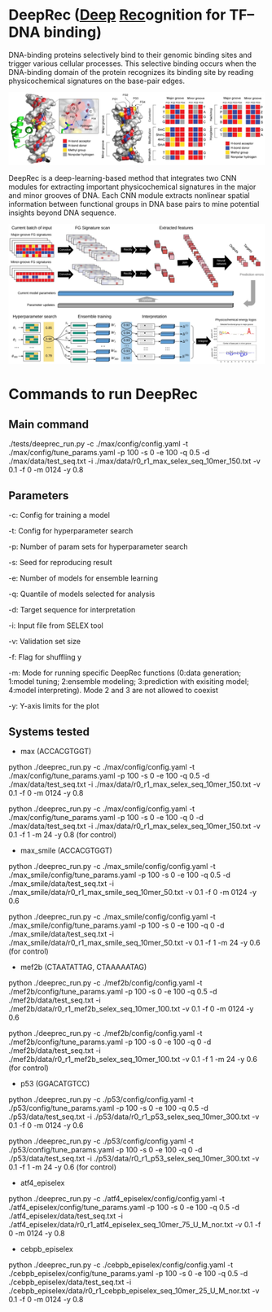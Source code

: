 # DeepRec (<u>Deep</u> <u>Rec</u>ognition for TF–DNA binding)
DNA-binding proteins selectively bind to their genomic binding sites and trigger various cellular processes. This selective binding occurs when the DNA-binding domain of the protein recognizes its binding site by reading physicochemical signatures on the base-pair edges.


![alt text](https://github.com/TsuPeiChiu/deeprec/blob/main/deeprec/imgs/figure1.jpg)



DeepRec is a deep-learning-based method that integrates two CNN modules for extracting important physicochemical signatures in the major and minor grooves of DNA. Each CNN module extracts nonlinear spatial information between functional groups in DNA base pairs to mine potential insights beyond DNA sequence.


![alt text](https://github.com/TsuPeiChiu/deeprec/blob/main/deeprec/imgs/figure2.jpg)


# Commands to run DeepRec
## Main command
./tests/deeprec_run.py -c ./max/config/config.yaml -t ./max/config/tune_params.yaml -p 100 -s 0 -e 100 -q 0.5 -d ./max/data/test_seq.txt -i ./max/data/r0_r1_max_selex_seq_10mer_150.txt -v 0.1 -f 0 -m 0124 -y 0.8


## Parameters
-c: Config for training a model

-t: Config for hyperparameter search

-p: Number of param sets for hyperparameter search

-s: Seed for reproducing result

-e: Number of models for ensemble learning

-q: Quantile of models selected for analysis

-d: Target sequence for interpretation

-i: Input file from SELEX tool

-v: Validation set size

-f: Flag for shuffling y

-m: Mode for running specific DeepRec functions (0:data generation; 1:model tuning; 2:ensemble modeling; 3:prediction with exisiting model; 4:model interpreting). Mode 2 and 3 are not allowed to coexist

-y: Y-axis limits for the plot 


## Systems tested
- max (ACCACGTGGT)

python ./deeprec_run.py -c ./max/config/config.yaml -t ./max/config/tune_params.yaml -p 100 -s 0 -e 100 -q 0.5 -d ./max/data/test_seq.txt -i ./max/data/r0_r1_max_selex_seq_10mer_150.txt -v 0.1 -f 0 -m 0124 -y 0.8

python ./deeprec_run.py -c ./max/config/config.yaml -t ./max/config/tune_params.yaml -p 100 -s 0 -e 100 -q 0 -d ./max/data/test_seq.txt -i ./max/data/r0_r1_max_selex_seq_10mer_150.txt -v 0.1 -f 1 -m 24 -y 0.8 (for control)

- max_smile (ACCACGTGGT)

python ./deeprec_run.py -c ./max_smile/config/config.yaml -t ./max_smile/config/tune_params.yaml -p 100 -s 0 -e 100 -q 0.5 -d ./max_smile/data/test_seq.txt -i ./max_smile/data/r0_r1_max_smile_seq_10mer_50.txt -v 0.1 -f 0 -m 0124 -y 0.6

python ./deeprec_run.py -c ./max_smile/config/config.yaml -t ./max_smile/config/tune_params.yaml -p 100 -s 0 -e 100 -q 0 -d ./max_smile/data/test_seq.txt -i ./max_smile/data/r0_r1_max_smile_seq_10mer_50.txt -v 0.1 -f 1 -m 24 -y 0.6 (for control)

- mef2b (CTAATATTAG, CTAAAAATAG)

python ./deeprec_run.py -c ./mef2b/config/config.yaml -t ./mef2b/config/tune_params.yaml -p 100 -s 0 -e 100 -q 0.5 -d ./mef2b/data/test_seq.txt -i ./mef2b/data/r0_r1_mef2b_selex_seq_10mer_100.txt -v 0.1 -f 0 -m 0124 -y 0.6

python ./deeprec_run.py -c ./mef2b/config/config.yaml -t ./mef2b/config/tune_params.yaml -p 100 -s 0 -e 100 -q 0 -d ./mef2b/data/test_seq.txt -i ./mef2b/data/r0_r1_mef2b_selex_seq_10mer_100.txt -v 0.1 -f 1 -m 24 -y 0.6 (for control)


- p53 (GGACATGTCC)

python ./deeprec_run.py -c ./p53/config/config.yaml -t ./p53/config/tune_params.yaml -p 100 -s 0 -e 100 -q 0.5 -d ./p53/data/test_seq.txt -i ./p53/data/r0_r1_p53_selex_seq_10mer_300.txt -v 0.1 -f 0 -m 0124 -y 0.6

python ./deeprec_run.py -c ./p53/config/config.yaml -t ./p53/config/tune_params.yaml -p 100 -s 0 -e 100 -q 0 -d ./p53/data/test_seq.txt -i ./p53/data/r0_r1_p53_selex_seq_10mer_300.txt -v 0.1 -f 1 -m 24 -y 0.6 (for control)


- atf4_episelex

python ./deeprec_run.py -c ./atf4_episelex/config/config.yaml -t ./atf4_episelex/config/tune_params.yaml -p 100 -s 0 -e 100 -q 0.5 -d ./atf4_episelex/data/test_seq.txt -i ./atf4_episelex/data/r0_r1_atf4_episelex_seq_10mer_75_U_M_nor.txt -v 0.1 -f 0 -m 0124 -y 0.8


- cebpb_episelex

python ./deeprec_run.py -c ./cebpb_episelex/config/config.yaml -t ./cebpb_episelex/config/tune_params.yaml -p 100 -s 0 -e 100 -q 0.5 -d ./cebpb_episelex/data/test_seq.txt -i ./cebpb_episelex/data/r0_r1_cebpb_episelex_seq_10mer_25_U_M_nor.txt -v 0.1 -f 0 -m 0124 -y 0.8

